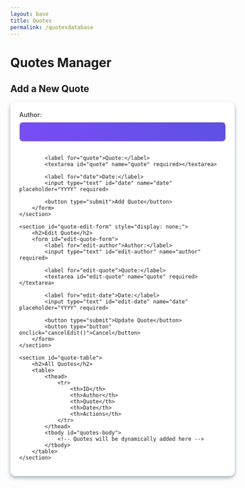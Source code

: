 ```yaml
---
layout: base
title: Quotes
permalink: /quotesdatabase
---
```


<style>
    /* General Styling for Forms */
    form {
        background: #fff;
        padding: 20px;
        border-radius: 12px;
        box-shadow: 0px 4px 8px rgba(66, 103, 121, 0.51);
        margin-bottom: 20px;
    }

    label {
        display: block;
        margin-bottom: 8px;
        font-weight: 600;
        color: #4a4a4a;
    }

    input[type="text"],
    textarea {
        width: 100%;
        padding: 12px;
        margin-bottom: 16px;
        border: 1px solid #ddd;
        border-radius: 8px;
        background: linear-gradient(45deg, #7a4cf7, #5c51e1);
        font-size: 16px;
        color: #fff; /* Adjust font color for readability */
        transition: all 0.3s ease;
    }

    input[type="text"]::placeholder,
    textarea::placeholder {
        color: rgba(255, 255, 255, 0.8); /* Lighter placeholder text */
    }

    input[type="text"]:focus,
    textarea:focus {
        border-color: #6a61b9;
        box-shadow: 0px 0px 8px rgba(92, 81, 225, 0.4);
        outline: none;
    }

    button {
        background: linear-gradient(45deg, #7a4cf7, #5c51e1);
        border: none;
        color: #fff;
        font-weight: bold;
        padding: 12px 16px;
        border-radius: 8px;
        cursor: pointer;
        transition: all 0.3s ease;
    }

    button:hover {
        background: linear-gradient(45deg, #5c51e1, #6a61b9);
    }

    /* Table Styling */
    table {
        width: 100%;
        border-collapse: collapse;
        margin-top: 20px;
        background: #fff;
        border-radius: 12px;
        overflow: hidden;
        box-shadow: 0px 4px 8px rgba(66, 103, 121, 0.51);
    }

    th,
    td {
        padding: 16px;
        text-align: left;
        font-size: 16px;
        color: #4a4a4a;
        border-bottom: 1px solid #f0f0f5;
    }

    th {
        background: linear-gradient(45deg, #7a4cf7, #3e3e9e);
        color: #fff;
        text-transform: uppercase;
    }

    tr:nth-child(even) {
        background: #f9f9fc;
    }

    tr:hover {
        background: #efefff;
    }

    td:last-child {
        text-align: center;
    }

    button {
        padding: 10px 14px;
    }

    button:hover {
        filter: brightness(1.1);
    }

    /* Responsive Design */
    @media (max-width: 768px) {
        th,
        td {
            padding: 12px;
            font-size: 14px;
        }

        input[type="text"],
        textarea {
            font-size: 14px;
        }

        button {
            padding: 10px;
        }
    }
</style>

<h1>Quotes Manager</h1>

<main>
    <section id="quote-form">
        <h2>Add a New Quote</h2>
        <form id="add-quote-form">
            <label for="author">Author:</label>
            <input type="text" id="author" name="author" required>

            <label for="quote">Quote:</label>
            <textarea id="quote" name="quote" required></textarea>

            <label for="date">Date:</label>
            <input type="text" id="date" name="date" placeholder="YYYY" required>

            <button type="submit">Add Quote</button>
        </form>
    </section>

    <section id="quote-edit-form" style="display: none;">
        <h2>Edit Quote</h2>
        <form id="edit-quote-form">
            <label for="edit-author">Author:</label>
            <input type="text" id="edit-author" name="author" required>

            <label for="edit-quote">Quote:</label>
            <textarea id="edit-quote" name="quote" required></textarea>

            <label for="edit-date">Date:</label>
            <input type="text" id="edit-date" name="date" placeholder="YYYY" required>

            <button type="submit">Update Quote</button>
            <button type="button" onclick="cancelEdit()">Cancel</button>
        </form>
    </section>

    <section id="quote-table">
        <h2>All Quotes</h2>
        <table>
            <thead>
                <tr>
                    <th>ID</th>
                    <th>Author</th>
                    <th>Quote</th>
                    <th>Date</th>
                    <th>Actions</th>
                </tr>
            </thead>
            <tbody id="quotes-body">
                <!-- Quotes will be dynamically added here -->
            </tbody>
        </table>
    </section>
</main>
<script>
    const API_URL = 'http://localhost:8887/api/userquotes';

    // Fetch and display quotes
    async function fetchQuotes() {
        const response = await fetch(API_URL);
        const quotes = await response.json();

        const quotesBody = document.getElementById('quotes-body');
        quotesBody.innerHTML = '';

        quotes.forEach((quote) => {
            const row = document.createElement('tr');
            row.innerHTML = `
                <td>${quote.id}</td>
                <td>${quote.author}</td>
                <td>${quote.quote}</td>
                <td>${quote.date}</td>
                <td>
                    <button onclick="editQuote(${quote.id}, '${quote.author}', '${quote.quote}', '${quote.date}')">Edit</button>
                    <button onclick="deleteQuote(${quote.id})">Delete</button>
                </td>
            `;
            quotesBody.appendChild(row);
        });
    }

    // Add a new quote
    async function addQuote(event) {
        event.preventDefault();

        const author = document.getElementById('author').value;
        const quote = document.getElementById('quote').value;
        const date = document.getElementById('date').value;

        const response = await fetch(API_URL, {
            method: 'POST',
            headers: {
                'Content-Type': 'application/json',
            },
            body: JSON.stringify({ author, quote, date }),
        });

        if (response.ok) {
            alert('Quote added successfully!');
            fetchQuotes();
            document.getElementById('add-quote-form').reset();
        } else {
            alert('Failed to add quote.');
        }
    }

    // Function to handle deleting a quote
    async function deleteQuote(id) {
        const response = await fetch(`${API_URL}/${id}`, {
            method: 'DELETE',
        });

        if (response.ok) {
            alert('Quote deleted successfully!');
            fetchQuotes();
        } else {
            alert('Failed to delete quote.');
        }
    }

    // Function to handle editing a quote
    function editQuote(id, currentAuthor, currentQuote, currentDate) {
        // Show the edit form
        document.getElementById('quote-edit-form').style.display = 'block';
        document.getElementById('quote-form').style.display = 'none'; // Hide the Add form

        // Pre-fill the form with existing quote data
        document.getElementById('edit-author').value = currentAuthor;
        document.getElementById('edit-quote').value = currentQuote;
        document.getElementById('edit-date').value = currentDate;

        // Change form submission to update quote
        const form = document.getElementById('edit-quote-form');
        form.onsubmit = async function(event) {
            event.preventDefault();

            const author = document.getElementById('edit-author').value;
            const quote = document.getElementById('edit-quote').value;
            const date = document.getElementById('edit-date').value;

            // Send PUT request for updating the quote
            const response = await fetch(`${API_URL}/${id}`, {
                method: 'PUT',
                headers: {
                    'Content-Type': 'application/json',
                },
                body: JSON.stringify({ author, quote, date }),
            });

            if (response.ok) {
                alert('Quote updated successfully!');
                fetchQuotes();
                cancelEdit(); // Cancel the editing view
            } else {
                alert('Failed to update quote.');
            }
        };
    }

    // Cancel editing and reset to Add form
    function cancelEdit() {
        document.getElementById('quote-edit-form').style.display = 'none';
        document.getElementById('quote-form').style.display = 'block';
        document.getElementById('edit-quote-form').reset();
    }

    // Initialize the app
    function init() {
        document.getElementById('add-quote-form').addEventListener('submit', addQuote);
        fetchQuotes();
    }

    document.addEventListener('DOMContentLoaded', init);
</script>